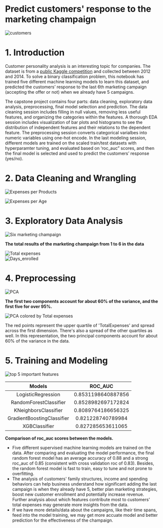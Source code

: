 
Predict customers' response to the marketing champaign
======================================================
  
![customers](./images/shopping.jpg)
# 1. Introduction


Customer personality analysis is an interesting topic for companies. The dataset is from a [public Kaggle competition](https://www.kaggle.com/datasets/imakash3011/customer-personality-analysis) and collected between 2012 and 2014. To solve a binary classification problem, this notebook has trained five different machine learning models to learn this dataset, and predicted the customers’ response to the last 6th marketing campaign (accepting the offer or not) when we already have 5 campaigns.



The capstone project contains four parts: data cleaning, exploratory data analysis, preprocessing, final model selection and prediction. The data cleaning session includes filling in null values, removing less useful features, and organizing the categories within the features. A thorough EDA session includes visualization of bar plots and histograms to see the distribution of independent features and their relations to the dependent feature. The preprocessing session converts categorical varialbes into numeric variables using one-hot encode. In the last modeling session, different models are trained on the scaled train/test datasets with hyperparamter tuning, and evaluated based on ‘roc_auc” scores, and then the final model is selected and used to predict the customers’ response (yes/no).

# 2. Data Cleaning and Wrangling

  
![Expenses per Products](./images/expenses.jpg)  

![Expenses per Age](./images/expenses2.jpg)

# 3. Exploratory Data Analysis

  
![Six marketing champaign](./images/campaign.jpg)

**The total results of the marketing champaign from 1 to 6 in the data**
  
![Total expenses](./images/total_expenses1.jpg)  
![Days_enrolled](./images/days_enrolled.jpg)  


# 4. Preprocessing 
  

![PCA](./images/pca.jpg)

**The first two components account for about 60% of the variance, and the first five for over 95%.**   
  
![PCA colored by Total expenses](./images/pca2.jpg)

The red points represent the upper quartile of 'TotalExpenses' and spread across the first dimension. There's also a spread of the other quartiles as well. In this representation, the two principal components account for about 60% of the variance in the data.  

# 5. Training and Modeling



![top 5 important features](./images/important_features.jpg)


 
|Models|ROC_AUC|
| :---: | :---: |
|LogisticRegression|0.8531198640887856|
|RandomForestClassifier|0.8528982697172824|
|KNeighborsClassifier|0.8089764186656325|
|GradientBoostingClassifier|0.821228740789984|
|XGBClassifier|0.827285653611065|

**Comparison of roc_auc scores between the models.**  


 - Five different supervised machine learning models are trained on the data. After comparing and evaluating the model performance, the final random forest model has an average accuracy of 0.88 and a strong roc_auc of 0.85 (consistent with cross validation roc of 0.83). Besides, the random forest model is fast to train, easy to tune and not prone to overfitting.
 - The analysis of customers' family structures, income and spending behaviors can help business understand how significant adding the last campaign is when they already have 5, better plan marketing strategies, boost new customer enrollment and potentially increase revenue. Further analysis about which features contribute most to customers' total expenses may generate more insights from the data.
 - If we have more details/data about the campaigns, like their time spans, feed into the model training, we may get more accuate model and better prediction for the effectiveness of the champaign.
